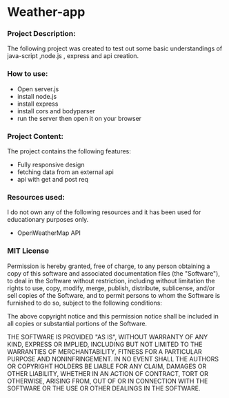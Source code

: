 
# **Weather-app**

### Project Description:
The following project was created to test out some basic understandings of java-script ,node.js , express and api creation. 

### How to use:
- Open server.js
- install node.js
- install express
- install cors and bodyparser
- run the server then open it on your browser

### Project Content:
The project contains the following features:
- Fully responsive design
- fetching data from an external api
- api with get and post req


### Resources used:
I do not own any of the following resources and it has been used for educationary purposes only.
- OpenWeatherMap API


### MIT License


Permission is hereby granted, free of charge, to any person obtaining a copy
of this software and associated documentation files (the "Software"), to deal
in the Software without restriction, including without limitation the rights
to use, copy, modify, merge, publish, distribute, sublicense, and/or sell
copies of the Software, and to permit persons to whom the Software is
furnished to do so, subject to the following conditions:

The above copyright notice and this permission notice shall be included in all
copies or substantial portions of the Software.

THE SOFTWARE IS PROVIDED "AS IS", WITHOUT WARRANTY OF ANY KIND, EXPRESS OR
IMPLIED, INCLUDING BUT NOT LIMITED TO THE WARRANTIES OF MERCHANTABILITY,
FITNESS FOR A PARTICULAR PURPOSE AND NONINFRINGEMENT. IN NO EVENT SHALL THE
AUTHORS OR COPYRIGHT HOLDERS BE LIABLE FOR ANY CLAIM, DAMAGES OR OTHER
LIABILITY, WHETHER IN AN ACTION OF CONTRACT, TORT OR OTHERWISE, ARISING FROM,
OUT OF OR IN CONNECTION WITH THE SOFTWARE OR THE USE OR OTHER DEALINGS IN THE
SOFTWARE.


